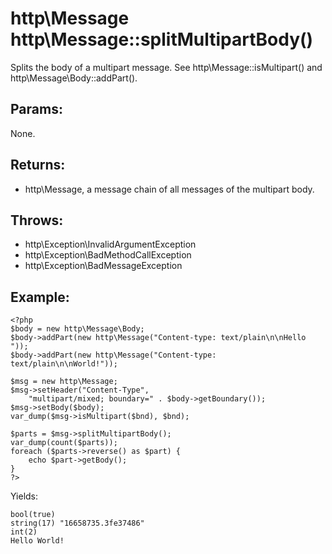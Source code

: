 # http\Message http\Message::splitMultipartBody()

Splits the body of a multipart message.
See http\Message::isMultipart() and http\Message\Body::addPart().

## Params:

None.

## Returns:

* http\Message, a message chain of all messages of the multipart body.

## Throws:

* http\Exception\InvalidArgumentException
* http\Exception\BadMethodCallException
* http\Exception\BadMessageException

## Example:

    <?php
    $body = new http\Message\Body;
    $body->addPart(new http\Message("Content-type: text/plain\n\nHello "));
    $body->addPart(new http\Message("Content-type: text/plain\n\nWorld!"));

    $msg = new http\Message;
    $msg->setHeader("Content-Type", 
        "multipart/mixed; boundary=" . $body->getBoundary());
    $msg->setBody($body);
    var_dump($msg->isMultipart($bnd), $bnd);
    
    $parts = $msg->splitMultipartBody();
    var_dump(count($parts));
    foreach ($parts->reverse() as $part) {
        echo $part->getBody();
    }
    ?>

Yields:

    bool(true)
    string(17) "16658735.3fe37486"
    int(2)
    Hello World!
